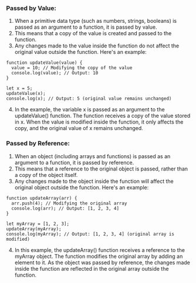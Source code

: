 ### Passed by Value:
1. When a primitive data type (such as numbers, strings, booleans) is passed as an argument to a function, it is passed by value.
2. This means that a copy of the value is created and passed to the function.
3. Any changes made to the value inside the function do not affect the original value outside the function. Here's an example:
```
function updateValue(value) {
  value = 10; // Modifying the copy of the value
  console.log(value); // Output: 10
}

let x = 5;
updateValue(x);
console.log(x); // Output: 5 (original value remains unchanged)
```
4. In the example, the variable x is passed as an argument to the updateValue() function. The function receives a copy of the value stored in x. When the value is modified inside the function, it only affects the copy, and the original value of x remains unchanged.

### Passed by Reference:
1. When an object (including arrays and functions) is passed as an argument to a function, it is passed by reference.
2. This means that a reference to the original object is passed, rather than a copy of the object itself. 
3. Any changes made to the object inside the function will affect the original object outside the function. Here's an example:
```
function updateArray(arr) {
  arr.push(4); // Modifying the original array
  console.log(arr); // Output: [1, 2, 3, 4]
}

let myArray = [1, 2, 3];
updateArray(myArray);
console.log(myArray); // Output: [1, 2, 3, 4] (original array is modified)
```
4. In this example, the updateArray() function receives a reference to the myArray object. The function modifies the original array by adding an element to it. As the object was passed by reference, the changes made inside the function are reflected in the original array outside the function.

